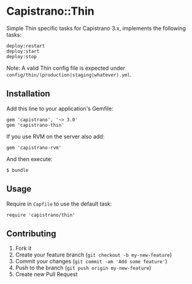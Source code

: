 # Capistrano::Thin

Simple Thin specific tasks for Capistrano 3.x, implements the following tasks:

```
deploy:restart
deploy:start
deploy:stop
```

Note: A valid Thin config file is expected under
`config/thin/(production|staging|whatever).yml`.

## Installation

Add this line to your application's Gemfile:

    gem 'capistrano', '~> 3.0'
    gem 'capistrano-thin'

If you use RVM on the server also add:

    gem 'capistrano-rvm'

And then execute:

    $ bundle

## Usage

Require in `Capfile` to use the default task:

    require 'capistrano/thin'

## Contributing

1. Fork it
2. Create your feature branch (`git checkout -b my-new-feature`)
3. Commit your changes (`git commit -am 'Add some feature'`)
4. Push to the branch (`git push origin my-new-feature`)
5. Create new Pull Request